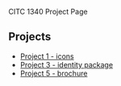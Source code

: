 CITC 1340 Project Page
<h2>Projects</h2>
<ul>

<li><a href="Project1/campsiteIcons.ai"> Project 1 - icons </a></li>
<li><a href="Project1/stationery.ai"> Project 3 - identity package </a></li>
<li><a href="Project1/aos-brochure.ai"> Project 5 - brochure </a></li>
<ul>